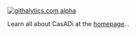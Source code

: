 [![githalytics.com alpha](https://cruel-carlota.pagodabox.com/3048371fc8fb8a61361f4536456f535c "githalytics.com")](http://githalytics.com/casadi/casadi)

Learn all about CasADi at the [homepage](http://casadi.org)...
